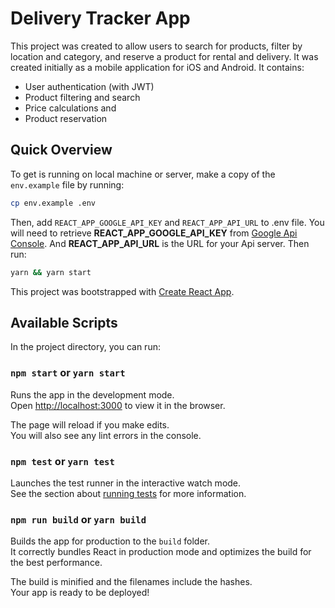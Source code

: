 # Delivery Tracker App

This project was created to allow users to search for products, filter by location and category, and reserve a product for rental and delivery. It was created initially as a mobile application for iOS and Android. It contains:

- User authentication (with JWT)
- Product filtering and search
- Price calculations and
- Product reservation

## Quick Overview

To get is running on local machine or server, make a copy of the `env.example` file by running:

```sh
cp env.example .env
```

Then, add `REACT_APP_GOOGLE_API_KEY` and `REACT_APP_API_URL` to .env file.
You will need to retrieve **REACT_APP_GOOGLE_API_KEY** from [Google Api Console](https://console.cloud.google.com/). And **REACT_APP_API_URL** is the URL for your Api server.
Then run:

```sh
yarn && yarn start
```

This project was bootstrapped with [Create React App](https://github.com/facebook/create-react-app).

## Available Scripts

In the project directory, you can run:

### `npm start` or `yarn start`

Runs the app in the development mode.<br>
Open [http://localhost:3000](http://localhost:3000) to view it in the browser.

The page will reload if you make edits.<br>
You will also see any lint errors in the console.

### `npm test` or `yarn test`

Launches the test runner in the interactive watch mode.<br>
See the section about [running tests](https://facebook.github.io/create-react-app/docs/running-tests) for more information.

### `npm run build` or `yarn build`

Builds the app for production to the `build` folder.<br>
It correctly bundles React in production mode and optimizes the build for the best performance.

The build is minified and the filenames include the hashes.<br>
Your app is ready to be deployed!
